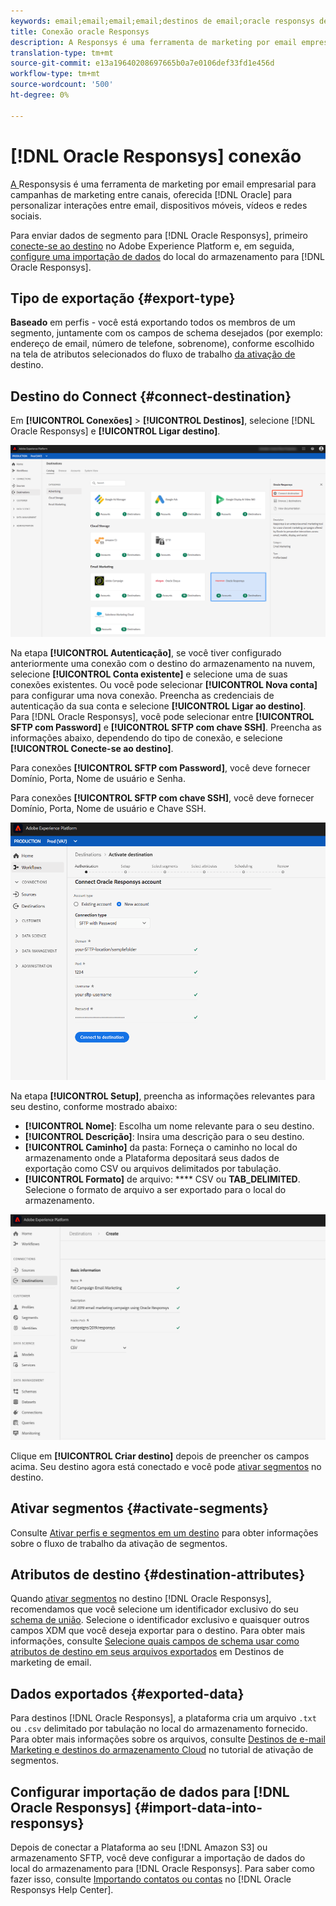 ```yaml
---
keywords: email;email;email;email;destinos de email;oracle responsys destino
title: Conexão oracle Responsys
description: A Responsys é uma ferramenta de marketing por email empresarial para campanhas de marketing entre canais oferecida pela Oracle para personalizar interações entre email, dispositivos móveis, vídeos e redes sociais.
translation-type: tm+mt
source-git-commit: e13a19640208697665b0a7e0106def33fd1e456d
workflow-type: tm+mt
source-wordcount: '500'
ht-degree: 0%

---
```



# [!DNL Oracle Responsys] conexão

[A ](https://www.oracle.com/marketingcloud/products/cross-channel-orchestration/) Responsysis é uma ferramenta de marketing por email empresarial para campanhas de marketing entre canais, oferecida  [!DNL Oracle] para personalizar interações entre email, dispositivos móveis, vídeos e redes sociais.

Para enviar dados de segmento para [!DNL Oracle Responsys], primeiro [conecte-se ao destino](#connect-destination) no Adobe Experience Platform e, em seguida, [configure uma importação de dados](#import-data-into-responsys) do local do armazenamento para [!DNL Oracle Responsys].

## Tipo de exportação {#export-type}

**Baseado**  em perfis - você está exportando todos os membros de um segmento, juntamente com os campos de schema desejados (por exemplo: endereço de email, número de telefone, sobrenome), conforme escolhido na tela de atributos selecionados do fluxo de trabalho [ da ativação de ](../../ui/activate-destinations.md#select-attributes)destino.

## Destino do Connect {#connect-destination}

Em **[!UICONTROL Conexões]** > **[!UICONTROL Destinos]**, selecione [!DNL Oracle Responsys] e **[!UICONTROL Ligar destino]**.

![Conectar-se ao Responsys](../../assets/catalog/email-marketing/oracle-responsys/catalog.png)

Na etapa **[!UICONTROL Autenticação]**, se você tiver configurado anteriormente uma conexão com o destino do armazenamento na nuvem, selecione **[!UICONTROL Conta existente]** e selecione uma de suas conexões existentes. Ou você pode selecionar **[!UICONTROL Nova conta]** para configurar uma nova conexão. Preencha as credenciais de autenticação da sua conta e selecione **[!UICONTROL Ligar ao destino]**. Para [!DNL Oracle Responsys], você pode selecionar entre **[!UICONTROL SFTP com Password]** e **[!UICONTROL SFTP com chave SSH]**. Preencha as informações abaixo, dependendo do tipo de conexão, e selecione **[!UICONTROL Conecte-se ao destino]**.

Para conexões **[!UICONTROL SFTP com Password]**, você deve fornecer Domínio, Porta, Nome de usuário e Senha.

Para conexões **[!UICONTROL SFTP com chave SSH]**, você deve fornecer Domínio, Porta, Nome de usuário e Chave SSH.

![Preencha as informações do Responsys](../../assets/catalog/email-marketing/oracle-responsys/account-info.png)

Na etapa **[!UICONTROL Setup]**, preencha as informações relevantes para seu destino, conforme mostrado abaixo:
- **[!UICONTROL Nome]**: Escolha um nome relevante para o seu destino.
- **[!UICONTROL Descrição]**: Insira uma descrição para o seu destino.
- **[!UICONTROL Caminho]** da pasta: Forneça o caminho no local do armazenamento onde a Plataforma depositará seus dados de exportação como CSV ou arquivos delimitados por tabulação.
- **[!UICONTROL Formato]** de arquivo:  **** CSV ou  **TAB_DELIMITED**. Selecione o formato de arquivo a ser exportado para o local do armazenamento.

![Informações básicas sobre a resposta](../../assets/catalog/email-marketing/oracle-responsys/basic-information.png)

Clique em **[!UICONTROL Criar destino]** depois de preencher os campos acima. Seu destino agora está conectado e você pode [ativar segmentos](../../ui/activate-destinations.md) no destino.

## Ativar segmentos {#activate-segments}

Consulte [Ativar perfis e segmentos em um destino](../../ui/activate-destinations.md) para obter informações sobre o fluxo de trabalho da ativação de segmentos.

## Atributos de destino {#destination-attributes}

Quando [ativar segmentos](../../ui/activate-destinations.md) no destino [!DNL Oracle Responsys], recomendamos que você selecione um identificador exclusivo do seu [schema de união](../../../profile/home.md#profile-fragments-and-union-schemas). Selecione o identificador exclusivo e quaisquer outros campos XDM que você deseja exportar para o destino. Para obter mais informações, consulte [Selecione quais campos de schema usar como atributos de destino em seus arquivos exportados](./overview.md#destination-attributes) em Destinos de marketing de email.

## Dados exportados {#exported-data}

Para destinos [!DNL Oracle Responsys], a plataforma cria um arquivo `.txt` ou `.csv` delimitado por tabulação no local do armazenamento fornecido. Para obter mais informações sobre os arquivos, consulte [Destinos de e-mail Marketing e destinos do armazenamento Cloud](../../ui/activate-destinations.md#esp-and-cloud-storage) no tutorial de ativação de segmentos.

## Configurar importação de dados para [!DNL Oracle Responsys] {#import-data-into-responsys}

Depois de conectar a Plataforma ao seu [!DNL Amazon S3] ou armazenamento SFTP, você deve configurar a importação de dados do local do armazenamento para [!DNL Oracle Responsys]. Para saber como fazer isso, consulte [Importando contatos ou contas](https://docs.oracle.com/cloud/latest/marketingcs_gs/OMCEA/Connect_WizardUpload.htm) no [!DNL Oracle Responsys Help Center].